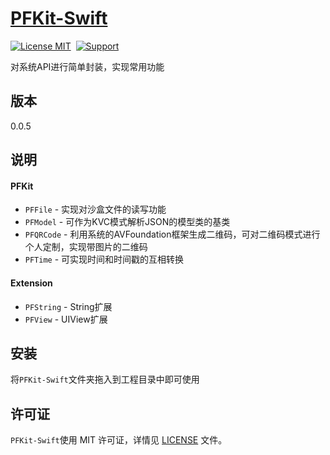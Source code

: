 [PFKit-Swift](https://github.com/PFei-He/PFKit-Swift)
===

[![License MIT](https://img.shields.io/badge/license-MIT-green.svg)](https://raw.githubusercontent.com/PFei-He/PFKit-Swift/master/LICENSE)&nbsp;
[![Support](https://img.shields.io/badge/support-iOS%207%2B%20-blue.svg?style=flat)](https://www.apple.com/nl/ios/)&nbsp;

对系统API进行简单封装，实现常用功能
 
版本
---
0.0.5

说明
---
#### PFKit ####
* `PFFile` - 实现对沙盒文件的读写功能
* `PFModel` - 可作为KVC模式解析JSON的模型类的基类
* `PFQRCode` - 利用系统的AVFoundation框架生成二维码，可对二维码模式进行个人定制，实现带图片的二维码
* `PFTime` - 可实现时间和时间戳的互相转换

#### Extension ####
* `PFString` - String扩展
* `PFView` - UIView扩展

安装
---
将`PFKit-Swift`文件夹拖入到工程目录中即可使用

许可证
---
`PFKit-Swift`使用 MIT 许可证，详情见 [LICENSE](https://raw.githubusercontent.com/PFei-He/PFKit-Swift/master/LICENSE) 文件。
